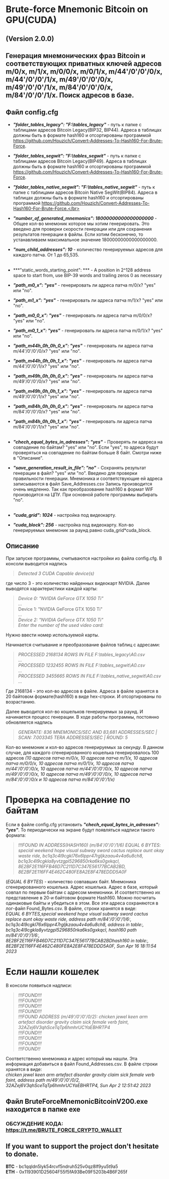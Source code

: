 # Brute-force Mnemonic Bitcoin on GPU(CUDA)  
## (Version 2.0.0)
## Генерация мнемонических фраз Bitcoin и соответствующих приватных ключей адресов m/0/x, m/1/x, m/0/0/x, m/0/1/x, m/44'/0'/0'/0/x, m/44'/0'/0'/1/x, m/49'/0'/0'/0/x, m/49'/0'/0'/1/x, m/84'/0'/0'/0/x, m/84'/0'/0'/1/x. Поиск адресов в базе.


## Файл config.cfg
 * ***"folder_tables_legacy": "F:\\tables_legacy"***  - путь к папке с таблицами адресов Bitcoin Legacy(BIP32, BIP44). Адреса в таблицах должны быть в формате hash160 и отсортированы программой https://github.com/Houzich/Convert-Addresses-To-Hash160-For-Brute-Force.
 * ***"folder_tables_segwit": "F:\\tables_segwit"***  - путь к папке с таблицами адресов Bitcoin Legacy(BIP49). Адреса в таблицах должны быть в формате hash160 и отсортированы программой https://github.com/Houzich/Convert-Addresses-To-Hash160-For-Brute-Force.
* ***"folder_tables_native_segwit": "F:\\tables_native_segwit"***  - путь к папке с таблицами адресов Bitcoin Native SegWit(BIP84). Адреса в таблицах должны быть в формате hash160 и отсортированы программой https://github.com/Houzich/Convert-Addresses-To-Hash160-For-Brute-Force.</br></br>

* ***"number_of_generated_mnemonics": 18000000000000000000*** - Общее кол-во мнемоник которое мы хотим генерировать. Это введено для проверки скорости генерации или для сохранения результатов генерации в файлы. Если хотим бесконечно, то устанавливаем максимальное значение 18000000000000000000. 
* ***"num_child_addresses": 10*** - количество генерируемых адресов для каждого патча. От 1 до 65,535.</br></br>
* ***"static_words_starting_point": *** - A position in 2^128 address space to start from, use BIP-39 words and trailing zeros 0 as necessary




* ***"path_m0_x": "yes"*** - генерировать ли адреса патча m/0/x? "yes" или "no".
* ***"path_m1_x": "yes"*** - генерировать ли адреса патча m/1/x? "yes" или "no".
* ***"path_m0_0_x": "yes"*** - генерировать ли адреса патча m/0/0/x? "yes" или "no".
* ***"path_m0_1_x": "yes"*** - генерировать ли адреса патча m/0/1/x? "yes" или "no".
* ***"path_m44h_0h_0h_0_x": "yes"*** - генерировать ли адреса патча m/44'/0'/0'/0/x? "yes" или "no".
* ***"path_m44h_0h_0h_1_x": "yes"*** - генерировать ли адреса патча m/44'/0'/0'/1/x? "yes" или "no".
* ***"path_m49h_0h_0h_0_x": "yes"*** - генерировать ли адреса патча m/49'/0'/0'/0/x? "yes" или "no".
* ***"path_m49h_0h_0h_1_x": "yes"*** - генерировать ли адреса патча m/49'/0'/0'/1/x? "yes" или "no".
* ***"path_m84h_0h_0h_0_x": "yes"*** - генерировать ли адреса патча m/84'/0'/0'/0/x? "yes" или "no".
* ***"path_m84h_0h_0h_1_x": "yes"*** - генерировать ли адреса патча m/84'/0'/0'/1/x? "yes" или "no".</br></br>

* ***"chech_equal_bytes_in_adresses": "yes"*** - Проверять ли адереса на совпадение по байтам? "yes" или "no". Если "yes", то адреса будут проверяться на совпадение по байтам 
больше 8 байт. Смотри ниже в "Описание".
* ***"save_generation_result_in_file": "no"*** - Сохранять результат генерации в файл? "yes" или "no". Введено для проверки правильности генерации. Мнемоника и соответствующие ей адреса записываются в файл Save_Addresses.csv
Запись производится очень медленно. Так как преобразование hash160 в формат WIF производится на ЦПУ. При основной работе программы выбирать "no".</br></br>

* ***"cuda_grid": 1024*** - настройка под видеокарту.
* ***"cuda_block": 256*** - настройка под видеокарту.
Кол-во генерируемых мнемоник за раунд равно cuda_grid*cuda_block.


## Описание
При запуске программы, считываются настройки из файла config.cfg.
В консоли выводится надпись
> *Detected 3 CUDA Capable device(s)*

где число 3  - это количество найденных видеокарт NVIDIA.
Далее выводятся характеристики каждой карты:
> *Device 0: "NVIDIA GeForce GTX 1050 Ti"*</br>
> *...*</br>
> Device 1: "NVIDIA GeForce GTX 1050 Ti"</br>
> *...*</br>
> *Device 2: "NVIDIA GeForce GTX 1050 Ti"*</br>
> *Enter the number of the used video card:*</br>

Нужно ввести номер используемой карты.</br>

Начинается считывание и преобразование файлов таблиц с адресами:
> *PROCESSED 2168134 ROWS IN FILE F:\\tables_legacy\A0.csv*</br>
> *...* </br>
> *PROCESSED 1232455 ROWS IN FILE F:\\tables_segwit\A0.csv*</br>
> *...*</br>
> *PROCESSED 3455665 ROWS IN FILE F:\\tables_native_segwit\A0.csv*</br>
> *...*

Где 2168134 - это кол-во адресов в файле. Адреса в файле хранятся в 20 байтовом формате(hash160) в виде hex-строки. И отсортированы по возрастанию.

Далее выводится кол-во кошельков генерируемых за раунд. И начинается процесс генерации.
В ходе работы программы, постоянно обновляется надпись

> *GENERATE: 836 MNEMONICS/SEC AND 83,681 ADDRESSES/SEC | SCAN: 7.003345 TERA ADDRESSES/SEC | ROUND: 5*

Кол-во мнемоник и кол-во адресов генерируемых за секунду. В данном случае, для каждого сгенерированного кошелька генерировалось 100 адресов *(10 адресов патча m/0/x, 10 адресов патча m/1/x, 10 адресов патча m/0/0/x, 10 адресов патча m/0/1/x, 10 адресов патча m/44'/0'/0'/0/x, 10 адресов патча m/44'/0'/0'/0/x, 10 адресов патча m/49'/0'/0'/0/x, 10 адресов патча m/49'/0'/0'/0/x, 10 адресов патча m/84'/0'/0'/0/x и 10 адресов патча m/84'/0'/0'/1/x)*

# Проверка на совпадение по байтам
Если в файле config.cfg установить ***"chech_equal_bytes_in_adresses": "yes"***. То периодически на экране будут появляться надписи такого формата:

> *!!!FOUND IN ADDRESS(HASH160) (m/84'/0'/0'/1/6) EQUAL 6 BYTES: special weekend hope visual subway sword cactus replace aunt okay waste ride, bc1q3c4l9cgkl76x6lppr47rgljkzaau4v4a6u8ch8, bc1q3c4l9cgkla8yvtzgpl5296850rka6ks0gxkqcl, 8E2BF2E116FFB46D7C211D7C347E56177BCAB2BD, 8E2BF2E116FF4E462C480FE8A2E8F478EDDD5A0F*

(*EQUAL 6 BYTES*) - количество совпавших байт. Мнемоника сгенерированного кошелька. Адрес кошелька. Адрес в базе, который совпал по первым байтам с адресом мнемоники. И соответственно их представление в 20-и байтовом формате Hash160. Можно посчитать одинаковые байты и убедиться в этом.
Все эти адреса сохраняются в лог-файл Found_Bytes.csv.
В файле, строки хранятся в виде:</br>
*EQUAL 6 BYTES,special weekend hope visual subway sword cactus replace aunt okay waste ride, address path m/84'/0'/0'/1/6:, bc1q3c4l9cgkl76x6lppr47rgljkzaau4v4a6u8ch8, address in table:, bc1q3c4l9cgkla8yvtzgpl5296850rka6ks0gxkqcl, hash160 path m/84'/0'/0'/1/6:, 8E2BF2E116FFB46D7C211D7C347E56177BCAB2BDhash160 in table:, 8E2BF2E116FF4E462C480FE8A2E8F478EDDD5A0F, Sun Apr 16 18:11:54 2023*



# Если нашли кошелек
В консоли появиться надписи:
> *!!!FOUND!!!*</br>
> *!!!FOUND!!!*</br>
> *!!!FOUND!!!*</br>
> *!!!FOUND!!!*</br>
> *!!!FOUND ADDRESS (m/49'/0'/0'/0/2): chicken jewel keen arm artefact disorder gravity claim sick female verb faint, 32AZej6V3qhSceTqTp6hmhrUCYaEBHRTP4*</br>
> *!!!FOUND!!!*</br>
> *!!!FOUND!!!*</br>
> *!!!FOUND!!!*</br>
> *!!!FOUND!!*

Соответственно мнемоника и адрес который мы нашли. Эта информация добавиться в файл Found_Addresses.csv.
В файле строки хранятся в виде:</br>
*chicken jewel keen arm artefact disorder gravity claim sick female verb faint, address path m/49'/0'/0'/0/2, 32AZej6V3qhSceTqTp6hmhrUCYaEBHRTP4, Sun Apr  2 12:51:42 2023*

## Файл BruteForceMnemonicBitcoinV200.exe находится в папке exe



### ОБСУЖДЕНИЕ КОДА: https://t.me/BRUTE_FORCE_CRYPTO_WALLET


## If you want to support the project don't hesitate to donate.
**BTC** - bc1qqldn5lyk54rcvf5ndruh525v0qz8lf9yu5t9a5</br>
**ETH** - 0x1193901D25604F55f5fA93Be09F5203b4B6F265f